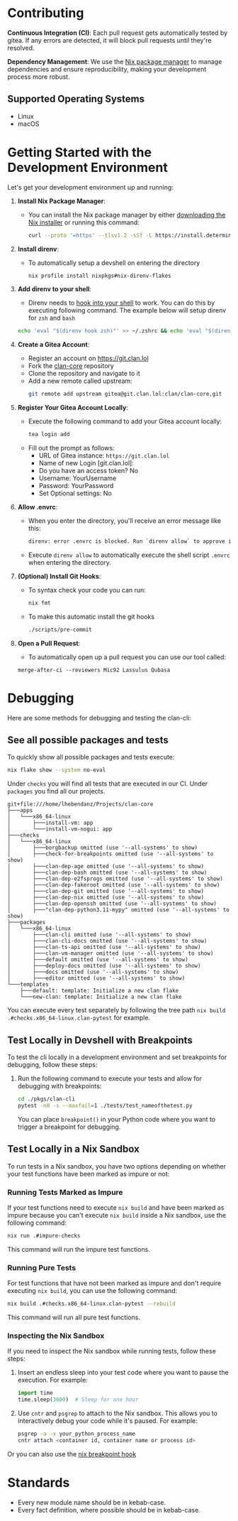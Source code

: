 # Contributing

**Continuous Integration (CI)**: Each pull request gets automatically tested by gitea. If any errors are detected, it will block pull requests until they're resolved.

**Dependency Management**: We use the [Nix package manager](https://nixos.org/) to manage dependencies and ensure reproducibility, making your development process more robust.

## Supported Operating Systems

- Linux
- macOS

# Getting Started with the Development Environment

Let's get your development environment up and running:

1. **Install Nix Package Manager**:

      - You can install the Nix package manager by either [downloading the Nix installer](https://github.com/DeterminateSystems/nix-installer/releases) or running this command:
        ```bash
        curl --proto '=https' --tlsv1.2 -sSf -L https://install.determinate.systems/nix | sh -s -- install
        ```

2. **Install direnv**:

      - To automatically setup a devshell on entering the directory
        ```bash
        nix profile install nixpkgs#nix-direnv-flakes
        ```

3. **Add direnv to your shell**:

      - Direnv needs to [hook into your shell](https://direnv.net/docs/hook.html) to work.
        You can do this by executing following command. The example below will setup direnv for `zsh` and `bash`

      ```bash
      echo 'eval "$(direnv hook zsh)"' >> ~/.zshrc && echo 'eval "$(direnv hook bash)"' >> ~/.bashrc && eval "$SHELL"
      ```

4. **Create a Gitea Account**:
      - Register an account on https://git.clan.lol
      - Fork the [clan-core](https://git.clan.lol/clan/clan-core) repository
      - Clone the repository and navigate to it
      - Add a new remote called upstream:
         ```bash
         git remote add upstream gitea@git.clan.lol:clan/clan-core.git
         ```

5. **Register Your Gitea Account Locally**:

      - Execute the following command to add your Gitea account locally:
        ```bash
        tea login add
        ```
      - Fill out the prompt as follows:
        - URL of Gitea instance: `https://git.clan.lol`
        - Name of new Login [git.clan.lol]:
        - Do you have an access token? No
        - Username: YourUsername
        - Password: YourPassword
        - Set Optional settings: No


6. **Allow .envrc**:

      - When you enter the directory, you'll receive an error message like this:
        ```bash
        direnv: error .envrc is blocked. Run `direnv allow` to approve its content
        ```
      - Execute `direnv allow` to automatically execute the shell script `.envrc` when entering the directory.

7. **(Optional) Install Git Hooks**:
      - To syntax check your code you can run:
         ```bash
         nix fmt
         ```
      - To make this automatic install the git hooks
         ```bash
         ./scripts/pre-commit
         ```

8. **Open a Pull Request**:
      - To automatically open up a pull request you can use our tool called:
      ```
      merge-after-ci --reviewers Mic92 Lassulus Qubasa
      ```

# Debugging

Here are some methods for debugging and testing the clan-cli:

## See all possible packages and tests

To quickly show all possible packages and tests execute:

```bash
nix flake show --system no-eval
```

Under `checks` you will find all tests that are executed in our CI. Under `packages` you find all our projects.

```
git+file:///home/lhebendanz/Projects/clan-core
├───apps
│   └───x86_64-linux
│       ├───install-vm: app
│       └───install-vm-nogui: app
├───checks
│   └───x86_64-linux
│       ├───borgbackup omitted (use '--all-systems' to show)
│       ├───check-for-breakpoints omitted (use '--all-systems' to show)
│       ├───clan-dep-age omitted (use '--all-systems' to show)
│       ├───clan-dep-bash omitted (use '--all-systems' to show)
│       ├───clan-dep-e2fsprogs omitted (use '--all-systems' to show)
│       ├───clan-dep-fakeroot omitted (use '--all-systems' to show)
│       ├───clan-dep-git omitted (use '--all-systems' to show)
│       ├───clan-dep-nix omitted (use '--all-systems' to show)
│       ├───clan-dep-openssh omitted (use '--all-systems' to show)
│       ├───"clan-dep-python3.11-mypy" omitted (use '--all-systems' to show)
├───packages
│   └───x86_64-linux
│       ├───clan-cli omitted (use '--all-systems' to show)
│       ├───clan-cli-docs omitted (use '--all-systems' to show)
│       ├───clan-ts-api omitted (use '--all-systems' to show)
│       ├───clan-vm-manager omitted (use '--all-systems' to show)
│       ├───default omitted (use '--all-systems' to show)
│       ├───deploy-docs omitted (use '--all-systems' to show)
│       ├───docs omitted (use '--all-systems' to show)
│       ├───editor omitted (use '--all-systems' to show)
└───templates
    ├───default: template: Initialize a new clan flake
    └───new-clan: template: Initialize a new clan flake
```

You can execute every test separately by following the tree path `nix build .#checks.x86_64-linux.clan-pytest` for example.

## Test Locally in Devshell with Breakpoints

To test the cli locally in a development environment and set breakpoints for debugging, follow these steps:

1. Run the following command to execute your tests and allow for debugging with breakpoints:
   ```bash
   cd ./pkgs/clan-cli
   pytest -n0 -s --maxfail=1 ./tests/test_nameofthetest.py
   ```
   You can place `breakpoint()` in your Python code where you want to trigger a breakpoint for debugging.

## Test Locally in a Nix Sandbox

To run tests in a Nix sandbox, you have two options depending on whether your test functions have been marked as impure or not:

### Running Tests Marked as Impure

If your test functions need to execute `nix build` and have been marked as impure because you can't execute `nix build` inside a Nix sandbox, use the following command:

```bash
nix run .#impure-checks
```

This command will run the impure test functions.

### Running Pure Tests

For test functions that have not been marked as impure and don't require executing `nix build`, you can use the following command:

```bash
nix build .#checks.x86_64-linux.clan-pytest --rebuild
```

This command will run all pure test functions.

### Inspecting the Nix Sandbox

If you need to inspect the Nix sandbox while running tests, follow these steps:

1. Insert an endless sleep into your test code where you want to pause the execution. For example:

   ```python
   import time
   time.sleep(3600)  # Sleep for one hour
   ```

2. Use `cntr` and `psgrep` to attach to the Nix sandbox. This allows you to interactively debug your code while it's paused. For example:

   ```bash
   psgrep -a -x your_python_process_name
   cntr attach <container id, container name or process id>
   ```

Or you can also use the [nix breakpoint hook](https://nixos.org/manual/nixpkgs/stable/#breakpointhook)


# Standards

- Every new module name should be in kebab-case.
- Every fact definition, where possible should be in kebab-case.
